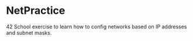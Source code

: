 # NetPractice
42 School exercise to learn how to config networks based on IP addresses and subnet masks.
